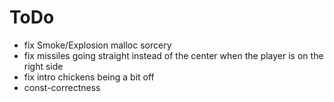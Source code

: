 # ToDo

-   fix Smoke/Explosion malloc sorcery
-   fix missiles going straight instead of the center when the player is on the right side
-   fix intro chickens being a bit off
-   const-correctness
